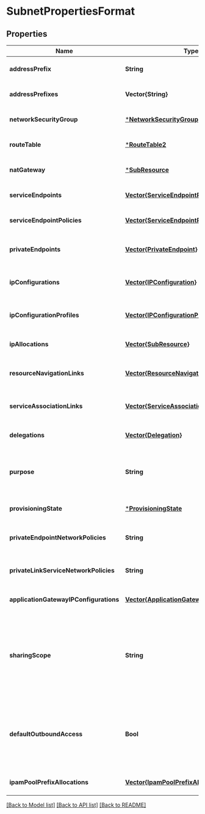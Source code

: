 # SubnetPropertiesFormat


## Properties
Name | Type | Description | Notes
------------ | ------------- | ------------- | -------------
**addressPrefix** | **String** | The address prefix for the subnet. | [optional] [default to nothing]
**addressPrefixes** | **Vector{String}** | List of address prefixes for the subnet. | [optional] [default to nothing]
**networkSecurityGroup** | [***NetworkSecurityGroup**](NetworkSecurityGroup.md) |  | [optional] [default to nothing]
**routeTable** | [***RouteTable2**](RouteTable2.md) |  | [optional] [default to nothing]
**natGateway** | [***SubResource**](SubResource.md) |  | [optional] [default to nothing]
**serviceEndpoints** | [**Vector{ServiceEndpointPropertiesFormat}**](ServiceEndpointPropertiesFormat.md) | An array of service endpoints. | [optional] [default to nothing]
**serviceEndpointPolicies** | [**Vector{ServiceEndpointPolicy}**](ServiceEndpointPolicy.md) | An array of service endpoint policies. | [optional] [default to nothing]
**privateEndpoints** | [**Vector{PrivateEndpoint}**](PrivateEndpoint.md) | An array of references to private endpoints. | [optional] [readonly] [default to nothing]
**ipConfigurations** | [**Vector{IPConfiguration}**](IPConfiguration.md) | An array of references to the network interface IP configurations using subnet. | [optional] [readonly] [default to nothing]
**ipConfigurationProfiles** | [**Vector{IPConfigurationProfile}**](IPConfigurationProfile.md) | Array of IP configuration profiles which reference this subnet. | [optional] [readonly] [default to nothing]
**ipAllocations** | [**Vector{SubResource}**](SubResource.md) | Array of IpAllocation which reference this subnet. | [optional] [default to nothing]
**resourceNavigationLinks** | [**Vector{ResourceNavigationLink}**](ResourceNavigationLink.md) | An array of references to the external resources using subnet. | [optional] [readonly] [default to nothing]
**serviceAssociationLinks** | [**Vector{ServiceAssociationLink}**](ServiceAssociationLink.md) | An array of references to services injecting into this subnet. | [optional] [readonly] [default to nothing]
**delegations** | [**Vector{Delegation}**](Delegation.md) | An array of references to the delegations on the subnet. | [optional] [default to nothing]
**purpose** | **String** | A read-only string identifying the intention of use for this subnet based on delegations and other user-defined properties. | [optional] [readonly] [default to nothing]
**provisioningState** | [***ProvisioningState**](ProvisioningState.md) |  | [optional] [default to nothing]
**privateEndpointNetworkPolicies** | **String** | Enable or Disable apply network policies on private end point in the subnet. | [optional] [default to "Disabled"]
**privateLinkServiceNetworkPolicies** | **String** | Enable or Disable apply network policies on private link service in the subnet. | [optional] [default to "Enabled"]
**applicationGatewayIPConfigurations** | [**Vector{ApplicationGatewayIPConfiguration}**](ApplicationGatewayIPConfiguration.md) | Application gateway IP configurations of virtual network resource. | [optional] [default to nothing]
**sharingScope** | **String** | Set this property to Tenant to allow sharing subnet with other subscriptions in your AAD tenant. This property can only be set if defaultOutboundAccess is set to false, both properties can only be set if subnet is empty. | [optional] [default to "null"]
**defaultOutboundAccess** | **Bool** | Set this property to false to disable default outbound connectivity for all VMs in the subnet. This property can only be set at the time of subnet creation and cannot be updated for an existing subnet. | [optional] [default to nothing]
**ipamPoolPrefixAllocations** | [**Vector{IpamPoolPrefixAllocation}**](IpamPoolPrefixAllocation.md) | A list of IPAM Pools for allocating IP address prefixes. | [optional] [default to nothing]


[[Back to Model list]](../README.md#models) [[Back to API list]](../README.md#api-endpoints) [[Back to README]](../README.md)


